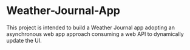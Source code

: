 # Weather-Journal-App
This project is intended to build a Weather Journal app adopting an asynchronous web app approach consuming a web API to dynamically update the UI.
